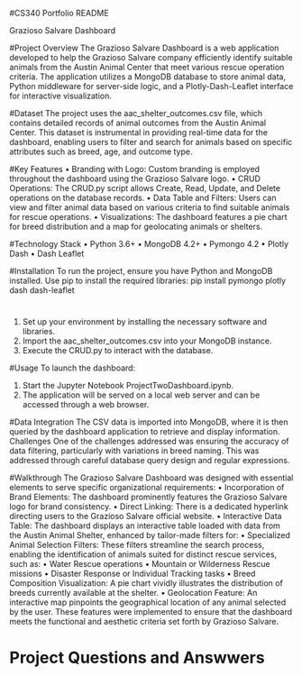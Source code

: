 #CS340 Portfolio README

Grazioso Salvare Dashboard

#Project Overview
The Grazioso Salvare Dashboard is a web application developed to help the Grazioso Salvare company efficiently identify suitable animals from the Austin Animal Center that meet various rescue operation criteria. The application utilizes a MongoDB database to store animal data, Python middleware for server-side logic, and a Plotly-Dash-Leaflet interface for interactive visualization.

#Dataset
The project uses the aac_shelter_outcomes.csv file, which contains detailed records of animal outcomes from the Austin Animal Center. This dataset is instrumental in providing real-time data for the dashboard, enabling users to filter and search for animals based on specific attributes such as breed, age, and outcome type.

#Key Features
•	Branding with Logo: Custom branding is employed throughout the dashboard using the Grazioso Salvare logo.
•	CRUD Operations: The CRUD.py script allows Create, Read, Update, and Delete operations on the database records.
•	Data Table and Filters: Users can view and filter animal data based on various criteria to find suitable animals for rescue operations.
•	Visualizations: The dashboard features a pie chart for breed distribution and a map for geolocating animals or shelters.

#Technology Stack
•	Python 3.6+
•	MongoDB 4.2+
•	Pymongo 4.2
•	Plotly Dash
•	Dash Leaflet

#Installation
To run the project, ensure you have Python and MongoDB installed. Use pip to install the required libraries:
pip install pymongo plotly dash dash-leaflet 

#
1.	Set up your environment by installing the necessary software and libraries.
2.	Import the aac_shelter_outcomes.csv into your MongoDB instance.
3.	Execute the CRUD.py to interact with the database.

#Usage
To launch the dashboard:
1.	Start the Jupyter Notebook ProjectTwoDashboard.ipynb.
2.	The application will be served on a local web server and can be accessed through a web browser.

#Data Integration
The CSV data is imported into MongoDB, where it is then queried by the dashboard application to retrieve and display information.
Challenges
One of the challenges addressed was ensuring the accuracy of data filtering, particularly with variations in breed naming. This was addressed through careful database query design and regular expressions.

#Walkthrough
The Grazioso Salvare Dashboard was designed with essential elements to serve specific organizational requirements:
•	Incorporation of Brand Elements: The dashboard prominently features the Grazioso Salvare logo for brand consistency.
•	Direct Linking: There is a dedicated hyperlink directing users to the Grazioso Salvare official website.
•	Interactive Data Table: The dashboard displays an interactive table loaded with data from the Austin Animal Shelter, enhanced by tailor-made filters for:
•	Specialized Animal Selection Filters: These filters streamline the search process, enabling the identification of animals suited for distinct rescue services, such as:
•	Water Rescue operations
•	Mountain or Wilderness Rescue missions
•	Disaster Response or Individual Tracking tasks
•	Breed Composition Visualization: A pie chart vividly illustrates the distribution of breeds currently available at the shelter.
•	Geolocation Feature: An interactive map pinpoints the geographical location of any animal selected by the user.
These features were implemented to ensure that the dashboard meets the functional and aesthetic criteria set forth by Grazioso Salvare.

# Project Questions and Answwers
  
